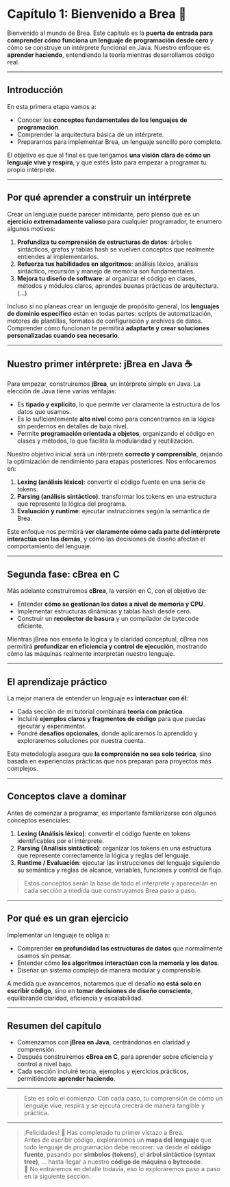 # Capítulo 1: Bienvenido a Brea 🧩

Bienvenido al mundo de Brea. Este capítulo es la **puerta de entrada para comprender cómo funciona un lenguaje de programación desde cero** y cómo se construye un intérprete funcional en Java. Nuestro enfoque es **aprender haciendo**, entendiendo la teoría mientras desarrollamos código real.

---

## Introducción

En esta primera etapa vamos a:

- Conocer los **conceptos fundamentales de los lenguajes de programación**.
- Comprender la arquitectura básica de un intérprete.
- Prepararnos para implementar Brea, un lenguaje sencillo pero completo.

El objetivo es que al final es que tengamos **una visión clara de cómo un lenguaje vive y respira**, y que estés listo para empezar a programar tu propio intérprete.

---

## Por qué aprender a construir un intérprete

Crear un lenguaje puede parecer intimidante, pero pienso que es un **ejercicio extremadamente valioso** para cualquier programador, te enumero algunos motivos:

1. **Profundiza tu comprensión de estructuras de datos**: árboles sintácticos, grafos y tablas hash se vuelven conceptos que realmente entiendes al implementarlos.
2. **Refuerza tus habilidades en algoritmos**: análisis léxico, análisis sintáctico, recursión y manejo de memoria son fundamentales.
3. **Mejora tu diseño de software**: al organizar el código en clases, métodos y módulos claros, aprendes buenas prácticas de arquitectura.
   (...)

Incluso si no planeas crear un lenguaje de propósito general, los **lenguajes de dominio específico** están en todas partes: scripts de automatización, motores de plantillas, formatos de configuración y archivos de datos. Comprender cómo funcionan te permitirá **adaptarte y crear soluciones personalizadas cuando sea necesario**.

---

## Nuestro primer intérprete: jBrea en Java ☕

Para empezar, construiremos **jBrea**, un intérprete simple en Java. La elección de Java tiene varias ventajas:

- Es **tipado y explícito**, lo que permite ver claramente la estructura de los datos que usamos.
- Es lo suficientemente **alto nivel** como para concentrarnos en la lógica sin perdernos en detalles de bajo nivel.
- Permite **programación orientada a objetos**, organizando el código en clases y métodos, lo que facilita la modularidad y reutilización.

Nuestro objetivo inicial será un intérprete **correcto y comprensible**, dejando la optimización de rendimiento para etapas posteriores. Nos enfocaremos en:

1. **Lexing (análisis léxico)**: convertir el código fuente en una serie de tokens.
2. **Parsing (análisis sintáctico)**: transformar los tokens en una estructura que represente la lógica del programa.
3. **Evaluación y runtime**: ejecutar instrucciones según la semántica de Brea.

Este enfoque nos permitirá **ver claramente cómo cada parte del intérprete interactúa con las demás**, y cómo las decisiones de diseño afectan el comportamiento del lenguaje.

---

## Segunda fase: cBrea en C

Más adelante construiremos **cBrea**, la versión en C, con el objetivo de:

- Entender **cómo se gestionan los datos a nivel de memoria y CPU**.
- Implementar estructuras dinámicas y tablas hash desde cero.
- Construir un **recolector de basura** y un compilador de bytecode eficiente.

Mientras jBrea nos enseña la lógica y la claridad conceptual, cBrea nos permitirá **profundizar en eficiencia y control de ejecución**, mostrando cómo las máquinas realmente interpretan nuestro lenguaje.

---

## El aprendizaje práctico

La mejor manera de entender un lenguaje es **interactuar con él**:

- Cada sección de mi tutorial combinará **teoría con práctica**.
- Incluiré **ejemplos claros y fragmentos de código** para que puedas ejecutar y experimentar.
- Pondré **desafíos opcionales**, donde aplicaremos lo aprendido y exploraremos soluciones por nuestra cuenta.

Esta metodología asegura que **la comprensión no sea solo teórica**, sino basada en experiencias prácticas que nos preparan para proyectos más complejos.

---

## Conceptos clave a dominar

Antes de comenzar a programar, es importante familiarizarse con algunos conceptos esenciales:

1. **Lexing (Análisis léxico)**: convertir el código fuente en tokens identificables por el intérprete.
2. **Parsing (Análisis sintáctico)**: organizar los tokens en una estructura que represente correctamente la lógica y reglas del lenguaje.
3. **Runtime / Evaluación**: ejecutar las instrucciones del lenguaje siguiendo su semántica y reglas de alcance, variables, funciones y control de flujo.

> Estos conceptos serán la base de todo el intérprete y aparecerán en cada sección a medida que construyamos Brea paso a paso.

---

## Por qué es un gran ejercicio

Implementar un lenguaje te obliga a:

- Comprender **en profundidad las estructuras de datos** que normalmente usamos sin pensar.
- Entender cómo **los algoritmos interactúan con la memoria y los datos**.
- Diseñar un sistema complejo de manera modular y comprensible.

A medida que avancemos, notaremos que el desafío **no está solo en escribir código**, sino en **tomar decisiones de diseño consciente**, equilibrando claridad, eficiencia y escalabilidad.

---

## Resumen del capítulo

- Comenzamos con **jBrea en Java**, centrándonos en claridad y comprensión.
- Después construiremos **cBrea en C**, para aprender sobre eficiencia y control a nivel bajo.
- Cada sección incluiré teoría, ejemplos y ejercicios prácticos, permitiéndote **aprender haciendo**.

---

> Este es solo el comienzo. Con cada paso, tu comprensión de cómo un lenguaje vive, respira y se ejecuta crecerá de manera tangible y práctica.

---

> ¡Felicidades! 🎉 Has completado tu primer vistazo a Brea.  
> Antes de escribir código, exploraremos un **mapa del lenguaje** que todo lenguaje de programación debe recorrer: va desde el **código fuente**, pasando por **símbolos (tokens)**, el **árbol sintáctico (syntax tree)**, ... hasta llegar a nuestro **código de máquina o bytecode**.  
> 🌟 No entraremos en detalle todavía, eso lo exploraremos paso a paso en la siguiente sección.
